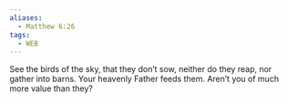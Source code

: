 ```yaml
---
aliases:
  - Matthew 6:26
tags:
  - WEB
---
```

See the birds of the sky, that they don’t sow, neither do they reap, nor gather into barns. Your heavenly Father feeds them. Aren’t you of much more value than they?